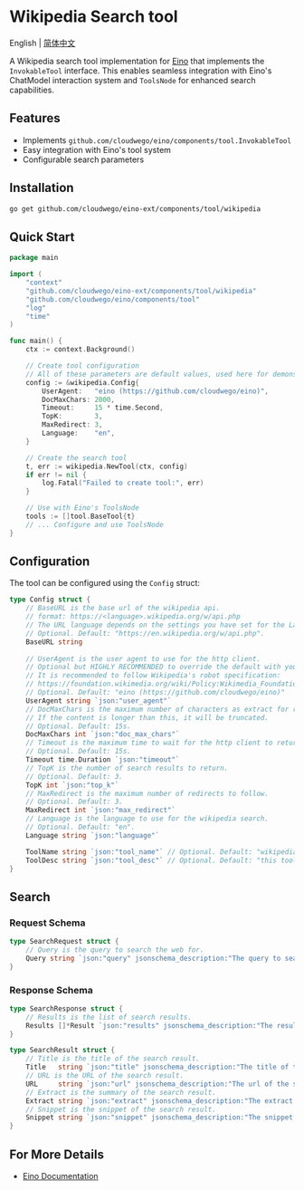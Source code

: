# Wikipedia Search tool

English | [简体中文](README_zh.md)

A Wikipedia search tool implementation for [Eino](https://github.com/cloudwego/eino) that implements the `InvokableTool` interface. This enables seamless integration with Eino's ChatModel interaction system and `ToolsNode` for enhanced search capabilities.

## Features    

- Implements `github.com/cloudwego/eino/components/tool.InvokableTool`
- Easy integration with Eino's tool system
- Configurable search parameters

## Installation

```bash
go get github.com/cloudwego/eino-ext/components/tool/wikipedia
```

## Quick Start

```go
package main

import (
	"context"
	"github.com/cloudwego/eino-ext/components/tool/wikipedia"
	"github.com/cloudwego/eino/components/tool"
	"log"
	"time"
)

func main() {
	ctx := context.Background()

	// Create tool configuration
	// All of these parameters are default values, used here for demonstration purposes
	config := &wikipedia.Config{
		UserAgent:   "eino (https://github.com/cloudwego/eino)",
		DocMaxChars: 2000,
		Timeout:     15 * time.Second,
		TopK:        3,
		MaxRedirect: 3,
		Language:    "en",
	}

	// Create the search tool
	t, err := wikipedia.NewTool(ctx, config)
	if err != nil {
		log.Fatal("Failed to create tool:", err)
	}

	// Use with Eino's ToolsNode
	tools := []tool.BaseTool{t}
	// ... Configure and use ToolsNode
}
```

## Configuration

The tool can be configured using the `Config` struct:

```go
type Config struct {
    // BaseURL is the base url of the wikipedia api.
    // format: https://<language>.wikipedia.org/w/api.php
    // The URL language depends on the settings you have set for the Language field
    // Optional. Default: "https://en.wikipedia.org/w/api.php".
    BaseURL string
    
    // UserAgent is the user agent to use for the http client.
    // Optional but HIGHLY RECOMMENDED to override the default with your project's info.
    // It is recommended to follow Wikipedia's robot specification:
    // https://foundation.wikimedia.org/wiki/Policy:Wikimedia_Foundation_User-Agent_Policy
    // Optional. Default: "eino (https://github.com/cloudwego/eino)"
    UserAgent string `json:"user_agent"`
    // DocMaxChars is the maximum number of characters as extract for returning in the page content.
    // If the content is longer than this, it will be truncated.
    // Optional. Default: 15s.
    DocMaxChars int `json:"doc_max_chars"`
    // Timeout is the maximum time to wait for the http client to return a response.
    // Optional. Default: 15s.
    Timeout time.Duration `json:"timeout"`
    // TopK is the number of search results to return.
    // Optional. Default: 3.
    TopK int `json:"top_k"`
    // MaxRedirect is the maximum number of redirects to follow.
    // Optional. Default: 3.
    MaxRedirect int `json:"max_redirect"`
    // Language is the language to use for the wikipedia search.
    // Optional. Default: "en".
    Language string `json:"language"`

	ToolName string `json:"tool_name"` // Optional. Default: "wikipedia_search".
    ToolDesc string `json:"tool_desc"` // Optional. Default: "this tool provides quick and efficient access to information from the Wikipedia"
}
```

## Search

### Request Schema
```go
type SearchRequest struct {
    // Query is the query to search the web for.
    Query string `json:"query" jsonschema_description:"The query to search the web for"`
}
```

### Response Schema
```go
type SearchResponse struct {
    // Results is the list of search results.
    Results []*Result `json:"results" jsonschema_description:"The results of the search"`
}

type SearchResult struct {
    // Title is the title of the search result.
    Title   string `json:"title" jsonschema_description:"The title of the search result"`
    // URL is the URL of the search result.
    URL     string `json:"url" jsonschema_description:"The url of the search result"`
    // Extract is the summary of the search result.
    Extract string `json:"extract" jsonschema_description:"The extract of the search result"`
    // Snippet is the snippet of the search result.
    Snippet string `json:"snippet" jsonschema_description:"The snippet of the search result"`
}
```

## For More Details

- [Eino Documentation](https://github.com/cloudwego/eino)
